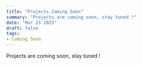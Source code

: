 ```yaml
---
title: "Projects Coming Soon"
summary: "Projects are coming soon, stay tuned !"
date: "Mar 23 2025"
draft: false
tags:
- Coming Soon
---
```


Projects are coming soon, stay tuned !